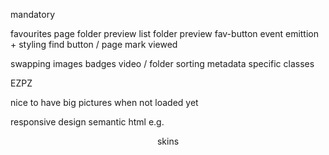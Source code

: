 <!-- fix ugly what's new title on box -->
<!-- new page -->
<!-- emoji error -->
<!-- directory view
    style bg
    hover actions
        pin  -->
mandatory
<!-- video hover actions    
    play
    play + trigger smb watch
    go to folder -->
<!-- watch time -->
<!-- error msg for no recents loaded -->
<!-- navigation links -->
<!-- add fav button on folders -->
favourites page
    folder preview list
    folder preview
fav-button event emittion + styling
find button / page
mark viewed
<!-- fix observable stalling when lading (all things need to finish before it loads) -->
swapping images
badges
video / folder sorting
metadata specific classes

EZPZ
<!-- background image -->
<!-- update favicon -->


nice to have
big pictures when not loaded yet
<!-- link + moving around lag due to loading -->
responsive design
semantic html e.g. <header>
skins